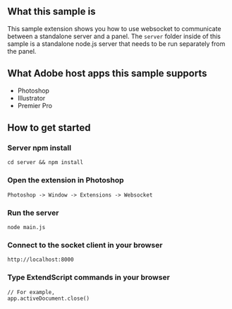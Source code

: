 ## What this sample is
This sample extension shows you how to use websocket to communicate between a standalone server and a panel. The `server` folder inside of this sample is a standalone node.js server that needs to be run separately from the panel.

## What Adobe host apps this sample supports
- Photoshop
- Illustrator
- Premier Pro

## How to get started
### Server npm install
```
cd server && npm install
```
### Open the extension in Photoshop
```
Photoshop -> Window -> Extensions -> Websocket
```
### Run the server
```
node main.js
```
### Connect to the socket client in your browser
```
http://localhost:8000
```
### Type ExtendScript commands in your browser
```
// For example,
app.activeDocument.close()
```